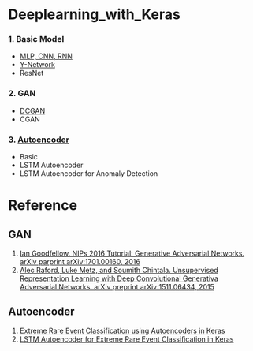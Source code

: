 # Deeplearning_with_Keras
### 1. Basic Model
* [MLP, CNN, RNN](https://github.com/ilvnax24er/Deeplearning_with_Keras/tree/master/Basic)
* [Y-Network](https://github.com/ilvnax24er/Deeplearning_with_Keras/tree/master/Basic)
* ResNet

### 2. GAN
* [DCGAN](https://github.com/ilvnax24er/Deeplearning_with_Keras/tree/master/GAN/DCGAN)
* CGAN

### 3. [Autoencoder](https://github.com/ilvnax24er/Deeplearning_with_Keras/tree/master/AE)
* Basic
* LSTM Autoencoder
* LSTM Autoencoder for Anomaly Detection


# Reference
## GAN
1. [Ian Goodfellow. NIPs 2016 Tutorial: Generative Adversarial Networks. arXiv parprint arXiv:1701.00160, 2016](https://arxiv.org/pdf/1701.00160.pdf)
2. [Alec Raford, Luke Metz, and Soumith Chintala. Unsupervised Representation Learning with Deep Convolutional Generativa Adversarial Networks. arXiv preprint arXiv:1511.06434, 2015](https://arxiv.org/pdf/1511.06434.pdf)

## Autoencoder
1. [Extreme Rare Event Classification using Autoencoders in Keras
](https://towardsdatascience.com/extreme-rare-event-classification-using-autoencoders-in-keras-a565b386f098)
2. [LSTM Autoencoder for Extreme Rare Event Classification in Keras
](https://towardsdatascience.com/lstm-autoencoder-for-extreme-rare-event-classification-in-keras-ce209a224cfb)
